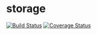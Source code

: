 # storage
[![Build Status](https://travis-ci.com/harding-capstone/storage.svg?branch=master)](https://travis-ci.com/harding-capstone/storage)
[![Coverage Status](https://coveralls.io/repos/github/harding-capstone/storage/badge.svg?branch=master)](https://coveralls.io/github/harding-capstone/storage?branch=master)

